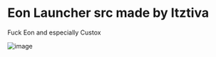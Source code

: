 # Eon Launcher src made by Itztiva

Fuck Eon and especially Custox

![image](https://github.com/itztiva/EonWPFUILauncher/assets/98614842/5108e3a5-903a-48f7-ac17-0a4c572255d2)

